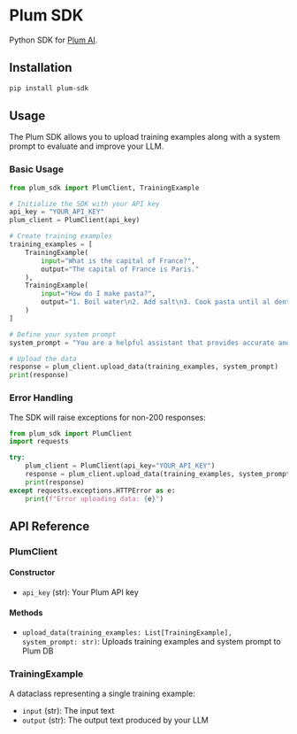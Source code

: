 # Plum SDK

Python SDK for [Plum AI](https://getplum.ai).

## Installation

```bash
pip install plum-sdk
```

## Usage

The Plum SDK allows you to upload training examples along with a system prompt to evaluate and improve your LLM.

### Basic Usage

```python
from plum_sdk import PlumClient, TrainingExample

# Initialize the SDK with your API key
api_key = "YOUR_API_KEY"
plum_client = PlumClient(api_key)

# Create training examples
training_examples = [
    TrainingExample(
        input="What is the capital of France?",
        output="The capital of France is Paris."
    ),
    TrainingExample(
        input="How do I make pasta?",
        output="1. Boil water\n2. Add salt\n3. Cook pasta until al dente"
    )
]

# Define your system prompt
system_prompt = "You are a helpful assistant that provides accurate and concise answers."

# Upload the data
response = plum_client.upload_data(training_examples, system_prompt)
print(response)
```

### Error Handling

The SDK will raise exceptions for non-200 responses:

```python
from plum_sdk import PlumClient
import requests

try:
    plum_client = PlumClient(api_key="YOUR_API_KEY")
    response = plum_client.upload_data(training_examples, system_prompt)
    print(response)
except requests.exceptions.HTTPError as e:
    print(f"Error uploading data: {e}")
```

## API Reference

### PlumClient

#### Constructor
- `api_key` (str): Your Plum API key

#### Methods
- `upload_data(training_examples: List[TrainingExample], system_prompt: str)`: Uploads training examples and system prompt to Plum DB

### TrainingExample

A dataclass representing a single training example:
- `input` (str): The input text
- `output` (str): The output text produced by your LLM